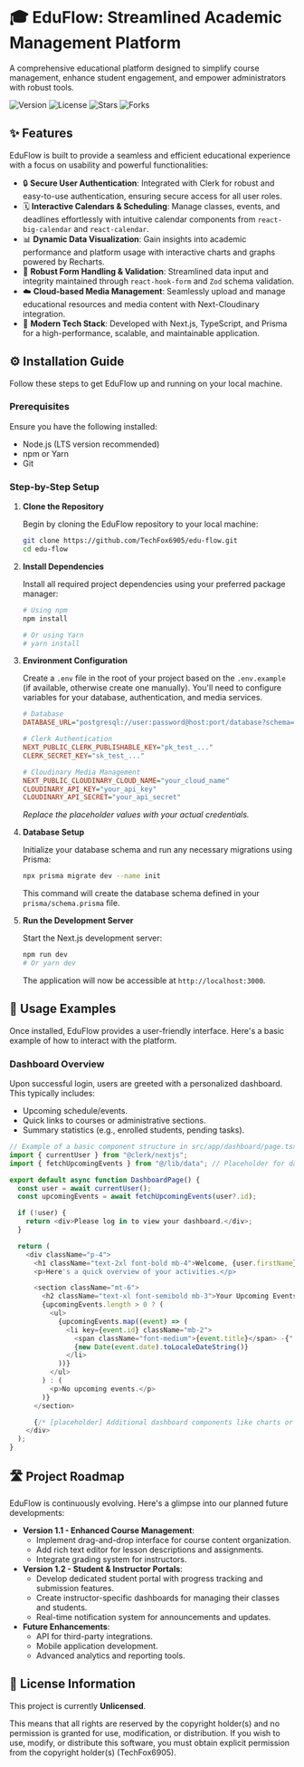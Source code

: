 # 🎓 EduFlow: Streamlined Academic Management Platform

A comprehensive educational platform designed to simplify course management, enhance student engagement, and empower administrators with robust tools.

![Version](https://img.shields.io/badge/version-1.0.0-blue) ![License](https://img.shields.io/badge/license-Unlicensed-red) ![Stars](https://img.shields.io/github/stars/TechFox6905/edu-flow?style=social) ![Forks](https://img.shields.io/github/forks/TechFox6905/edu-flow?style=social)


## ✨ Features

EduFlow is built to provide a seamless and efficient educational experience with a focus on usability and powerful functionalities:

*   🔒 **Secure User Authentication**: Integrated with Clerk for robust and easy-to-use authentication, ensuring secure access for all user roles.
*   🗓️ **Interactive Calendars & Scheduling**: Manage classes, events, and deadlines effortlessly with intuitive calendar components from `react-big-calendar` and `react-calendar`.
*   📊 **Dynamic Data Visualization**: Gain insights into academic performance and platform usage with interactive charts and graphs powered by Recharts.
*   📝 **Robust Form Handling & Validation**: Streamlined data input and integrity maintained through `react-hook-form` and `Zod` schema validation.
*   ☁️ **Cloud-based Media Management**: Seamlessly upload and manage educational resources and media content with Next-Cloudinary integration.
*   🚀 **Modern Tech Stack**: Developed with Next.js, TypeScript, and Prisma for a high-performance, scalable, and maintainable application.


## ⚙️ Installation Guide

Follow these steps to get EduFlow up and running on your local machine.

### Prerequisites

Ensure you have the following installed:

*   Node.js (LTS version recommended)
*   npm or Yarn
*   Git

### Step-by-Step Setup

1.  **Clone the Repository**

    Begin by cloning the EduFlow repository to your local machine:

    ```bash
    git clone https://github.com/TechFox6905/edu-flow.git
    cd edu-flow
    ```

2.  **Install Dependencies**

    Install all required project dependencies using your preferred package manager:

    ```bash
    # Using npm
    npm install

    # Or using Yarn
    # yarn install
    ```

3.  **Environment Configuration**

    Create a `.env` file in the root of your project based on the `.env.example` (if available, otherwise create one manually). You'll need to configure variables for your database, authentication, and media services.

    ```ini
    # Database
    DATABASE_URL="postgresql://user:password@host:port/database?schema=public"

    # Clerk Authentication
    NEXT_PUBLIC_CLERK_PUBLISHABLE_KEY="pk_test_..."
    CLERK_SECRET_KEY="sk_test_..."

    # Cloudinary Media Management
    NEXT_PUBLIC_CLOUDINARY_CLOUD_NAME="your_cloud_name"
    CLOUDINARY_API_KEY="your_api_key"
    CLOUDINARY_API_SECRET="your_api_secret"
    ```

    *Replace the placeholder values with your actual credentials.*

4.  **Database Setup**

    Initialize your database schema and run any necessary migrations using Prisma:

    ```bash
    npx prisma migrate dev --name init
    ```

    This command will create the database schema defined in your `prisma/schema.prisma` file.

5.  **Run the Development Server**

    Start the Next.js development server:

    ```bash
    npm run dev
    # Or yarn dev
    ```

    The application will now be accessible at `http://localhost:3000`.


## 🚀 Usage Examples

Once installed, EduFlow provides a user-friendly interface. Here's a basic example of how to interact with the platform.

### Dashboard Overview

Upon successful login, users are greeted with a personalized dashboard. This typically includes:

*   Upcoming schedule/events.
*   Quick links to courses or administrative sections.
*   Summary statistics (e.g., enrolled students, pending tasks).

```typescript
// Example of a basic component structure in src/app/dashboard/page.tsx
import { currentUser } from "@clerk/nextjs";
import { fetchUpcomingEvents } from "@/lib/data"; // Placeholder for data fetching utility

export default async function DashboardPage() {
  const user = await currentUser();
  const upcomingEvents = await fetchUpcomingEvents(user?.id);

  if (!user) {
    return <div>Please log in to view your dashboard.</div>;
  }

  return (
    <div className="p-4">
      <h1 className="text-2xl font-bold mb-4">Welcome, {user.firstName}!</h1>
      <p>Here's a quick overview of your activities.</p>

      <section className="mt-6">
        <h2 className="text-xl font-semibold mb-3">Your Upcoming Events</h2>
        {upcomingEvents.length > 0 ? (
          <ul>
            {upcomingEvents.map((event) => (
              <li key={event.id} className="mb-2">
                <span className="font-medium">{event.title}</span> -{" "}
                {new Date(event.date).toLocaleDateString()}
              </li>
            ))}
          </ul>
        ) : (
          <p>No upcoming events.</p>
        )}
      </section>

      {/* [placeholder] Additional dashboard components like charts or course listings */}
    </div>
  );
}
```


## 🛣️ Project Roadmap

EduFlow is continuously evolving. Here's a glimpse into our planned future developments:

*   **Version 1.1 - Enhanced Course Management**:
    *   Implement drag-and-drop interface for course content organization.
    *   Add rich text editor for lesson descriptions and assignments.
    *   Integrate grading system for instructors.
*   **Version 1.2 - Student & Instructor Portals**:
    *   Develop dedicated student portal with progress tracking and submission features.
    *   Create instructor-specific dashboards for managing their classes and students.
    *   Real-time notification system for announcements and updates.
*   **Future Enhancements**:
    *   API for third-party integrations.
    *   Mobile application development.
    *   Advanced analytics and reporting tools.


## 📜 License Information

This project is currently **Unlicensed**.

This means that all rights are reserved by the copyright holder(s) and no permission is granted for use, modification, or distribution. If you wish to use, modify, or distribute this software, you must obtain explicit permission from the copyright holder(s) (TechFox6905).
